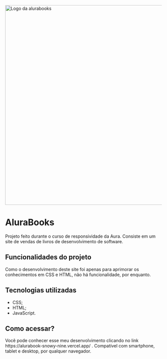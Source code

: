 <img width="640" alt="Logo da alurabooks" src="https://github.com/mitsuyoshijunior/alurabook/assets/128213637/68c326d8-17e2-4950-a16c-0abe9bf1046b">

<h1>AluraBooks</h1>
<p>Projeto feito durante o curso de responsividade da Aura. Consiste em um site de vendas de livros de desenvolvimento de software.</p>

<h2>Funcionalidades do projeto</h2>
<p>Como o desenvolvimento deste site foi apenas para aprimorar os conhecimentos em CSS e HTML, não há funcionalidade, por enquanto.</p>

<h2>Tecnologias utilizadas</h2>
<ul>
  <li>CSS;</li>
  <li>HTML;</li>
  <li>JavaScript.</li>
</ul>

<h2>Como acessar?</h2>
<p>Você pode conhecer esse meu desenvolvimento clicando no link https://alurabook-snowy-nine.vercel.app/ .
Compatível com smartphone, tablet e desktop, por qualquer navegador.</p>
